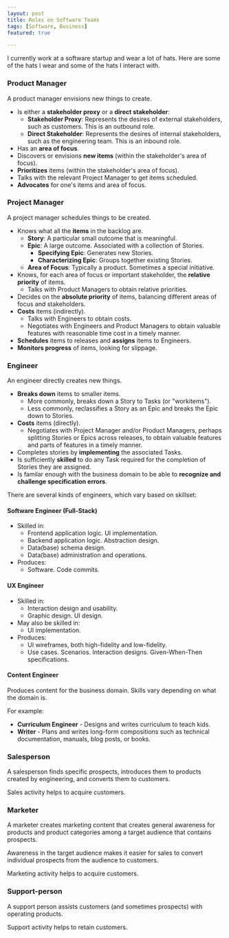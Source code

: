 ```yaml
---
layout: post
title: Roles on Software Teams
tags: [Software, Business]
featured: true

---
```


I currently work at a software startup and wear a lot of hats. Here are some of the hats I wear and some of the hats I interact with.


### Product Manager

A product manager envisions new things to create.

* Is either a **stakeholder proxy** or a **direct stakeholder**:
    * **Stakeholder Proxy**: Represents the desires of external stakeholders, such as customers. This is an outbound role.
    * **Direct Stakeholder**: Represents the desires of internal stakeholders, such as the engineering team. This is an inbound role.
* Has an **area of focus**.
* Discovers or envisions **new items** (within the stakeholder's area of focus).
* **Prioritizes** items (within the stakeholder's area of focus).
* Talks with the relevant Project Manager to get items scheduled.
* **Advocates** for one's items and area of focus.


### Project Manager

A project manager schedules things to be created.

* Knows what all the **items** in the backlog are.
    * **Story**: A particular small outcome that is meaningful.
    * **Epic**: A large outcome. Associated with a collection of Stories.
        - **Specifying Epic**: Generates new Stories.
        - **Characterizing Epic**: Groups together existing Stories.
    * **Area of Focus**: Typically a product. Sometimes a special initiative.
* Knows, for each area of focus or important stakeholder, the **relative priority** of items.
    * Talks with Product Managers to obtain relative priorities.
* Decides on the **absolute priority** of items, balancing different areas of focus and stakeholders.
* **Costs** items (indirectly).
    * Talks with Engineers to obtain costs.
    * Negotiates with Engineers and Product Managers to obtain valuable features with reasonable time cost in a timely manner.
* **Schedules** items to releases and **assigns** items to Engineers.
* **Monitors progress** of items, looking for slippage.



### Engineer

An engineer directly creates new things.

* **Breaks down** items to smaller items.
    - More commonly, breaks down a Story to Tasks (or "workitems").
    - Less commonly, reclassifies a Story as an Epic and breaks the Epic down to Stories.
* **Costs** items (directly).
    - Negotiates with Project Manager and/or Product Managers, perhaps splitting Stories or Epics across releases, to obtain valuable features and parts of features in a timely manner.
* Completes stories by **implementing** the associated Tasks.
* Is sufficiently **skilled** to do any Task required for the completion of Stories they are assigned.
* Is familar enough with the business domain to be able to **recognize and challenge specification errors**.

There are several kinds of engineers, which vary based on skillset:

#### Software Engineer (Full-Stack)

* Skilled in:
    - Frontend application logic. UI implementation.
    - Backend application logic. Abstraction design.
    - Data(base) schema design.
    - Data(base) administration and operations.
* Produces:
    - Software. Code commits.

#### UX Engineer

* Skilled in:
    - Interaction design and usability.
    - Graphic design. UI design.
* May also be skilled in:
    - UI implementation.
* Produces:
    - UI wireframes, both high-fidelity and low-fidelity.
    - Use cases. Scenarios. Interaction designs. Given-When-Then specifications.

#### Content Engineer

Produces content for the business domain. Skills vary depending on what the domain is.

For example:

* **Curriculum Engineer** - Designs and writes curriculum to teach kids.
* **Writer** - Plans and writes long-form compositions such as technical documentation, manuals, blog posts, or books.


<!-- This section is not very well thought out, mostly irrelevant to software, and is distracting from the main points. Omit. -->
<!--

### Operator

An operator completes tasks within a predetermined framework. An operator does not generally create new things outside that framework. Although this may sound limiting, many types of operators are highly skilled.

Software teams don't typically have many operators since they primarily focus on creating new things. Therefore most work that could be performed by a dedicated operator is usually performed by an engineer instead.

Examples of operators inside software teams, when full-stack engineers are not available:

* Database Administrator
    - Assists engineers in database schema design.
    - Assists engineers in optimizing database queries.
    - Ensures database server is provisioned with sufficient CPU, RAM, IOPs, and Disk for typical load.
    - Monitors database server for load changes, spikes, and other abnormalities.

Examples of operators outside software teams:

* Teachers
* Doctors. Dentists.
* Lawyers
* Accountants
* Drivers: Bus, taxi, etc
* Servers (i.e. waiters and waitresses)

-->


### Salesperson

A salesperson finds specific prospects, introduces them to products created by engineering, and converts them to customers.

Sales activity helps to acquire customers.

### Marketer

A marketer creates marketing content that creates general awareness for products and product categories among a target audience that contains prospects.

Awareness in the target audience makes it easier for sales to convert individual prospects from the audience to customers.

Marketing activity helps to acquire customers.

### Support-person

A support person assists customers (and sometimes prospects) with operating products.

Support activity helps to retain customers.


